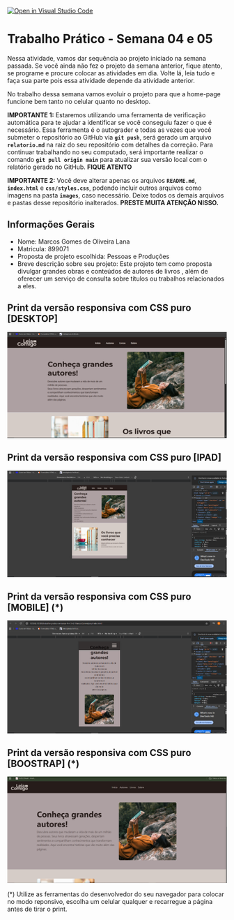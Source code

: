 [![Open in Visual Studio Code](https://classroom.github.com/assets/open-in-vscode-2e0aaae1b6195c2367325f4f02e2d04e9abb55f0b24a779b69b11b9e10269abc.svg)](https://classroom.github.com/online_ide?assignment_repo_id=20343341&assignment_repo_type=AssignmentRepo)
# Trabalho Prático - Semana 04 e 05

Nessa atividade, vamos dar sequência ao projeto iniciado na semana passada. Se você ainda não fez o projeto da semana anterior, fique atento, se programe e procure colocar as atividades em dia. Volte lá, leia tudo e faça sua parte pois essa atividade depende da atividade anterior.

No trabalho dessa semana vamos evoluir o projeto para que a home-page funcione bem tanto no celular quanto no desktop.

**IMPORTANTE 1:** Estaremos utilizando uma ferramenta de verificação automática para te ajudar a identificar se você conseguiu fazer o que é necessário. Essa ferramenta é o autograder e todas as vezes que você submeter o repositório ao GitHub via **`git push`**, será gerado um arquivo **`relatorio.md`** na raiz do seu repositório com detalhes da correção. Para continuar trabalhando no seu computado, será importante realizar o comando **`git pull origin main`** para atualizar sua versão local com o relatório gerado no GitHub. **FIQUE ATENTO**

**IMPORTANTE 2:** Você deve alterar apenas os arquivos **`README.md`**, **`index.html`** e **`css/styles.css`**, podendo incluir outros arquivos como imagens na pasta **`images`**, caso necessário. Deixe todos os demais arquivos e pastas desse repositório inalterados. **PRESTE MUITA ATENÇÃO NISSO.**

## Informações Gerais

- Nome: Marcos Gomes de Oliveira Lana
- Matricula: 899071
- Proposta de projeto escolhida: Pessoas e Produções
- Breve descrição sobre seu projeto: Este projeto tem como proposta divulgar grandes obras e conteúdos de autores de livros , além de oferecer um serviço de consulta sobre títulos ou trabalhos relacionados a eles.

## Print da versão responsiva com CSS puro [DESKTOP]

![Versão responsiva com CSS puro desktop](images/leiacomigoDeskTop.PNG)

## Print da versão responsiva com CSS puro [IPAD]

![Versão responsiva com CSS puro desktop ipad](images/leiaComigoIpad.PNG)

## Print da versão responsiva com CSS puro [MOBILE] (*)

![Versão responsiva com CSS puro mobile](images/leiaComigoMobile.PNG)

## Print da versão responsiva com CSS puro [BOOSTRAP] (*)

![Versão responsiva com Boostrap](images/leiaComigoBoostrap.PNG)



(*) Utilize as ferramentas do desenvolvedor do seu navegador para colocar no modo reponsivo, escolha um celular qualquer e recarregue a página antes de tirar o print. 